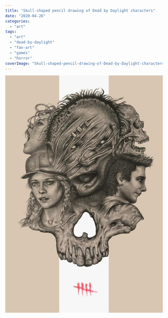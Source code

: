 ```yaml
---
title: "Skull-shaped pencil drawing of Dead by Daylight characters"
date: "2020-04-26"
categories: 
  - "art"
tags: 
  - "art"
  - "dead-by-daylight"
  - "fan-art"
  - "games"
  - "horror"
coverImage: "Skull-shaped-pencil-drawing-of-Dead-by-Daylight-characters.jpg"
---
```


[![](images/Skull-shaped-pencil-drawing-of-Dead-by-Daylight-characters.jpg)](https://davidpeach.co.uk/wp-content/uploads/2023/04/Skull-shaped-pencil-drawing-of-Dead-by-Daylight-characters.jpg)
